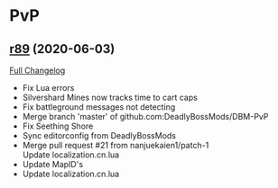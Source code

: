 # <DBM> PvP

## [r89](https://github.com/DeadlyBossMods/DBM-PvP/tree/r89) (2020-06-03)
[Full Changelog](https://github.com/DeadlyBossMods/DBM-PvP/compare/r88...r89)

- Fix Lua errors  
- Silvershard Mines now tracks time to cart caps  
- Fix battleground messages not detecting  
- Merge branch 'master' of github.com:DeadlyBossMods/DBM-PvP  
- Fix Seething Shore  
- Sync editorconfig from DeadlyBossMods  
- Merge pull request #21 from nanjuekaien1/patch-1  
    Update localization.cn.lua  
- Update MapID's  
- Update localization.cn.lua  